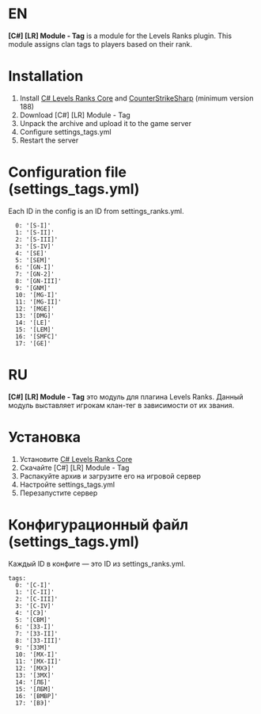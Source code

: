 # EN
**[C#] [LR] Module - Tag** is a module for the Levels Ranks plugin. This module assigns clan tags to players based on their rank.

# Installation
1. Install [C# Levels Ranks Core](https://www.sourcemm.net/downloads.php/?branch=master) and [CounterStrikeSharp](https://github.com/roflmuffin/CounterStrikeSharp) (minimum version 188)
2. Download [C#] [LR] Module - Tag
3. Unpack the archive and upload it to the game server
4. Configure settings_tags.yml
5. Restart the server

# Configuration file (settings_tags.yml)
Each ID in the config is an ID from settings_ranks.yml.
```
  0: '[S-I]'
  1: '[S-II]'
  2: '[S-III]'
  3: '[S-IV]'
  4: '[SE]'
  5: '[SEM]'
  6: '[GN-I]'
  7: '[GN-2]'
  8: '[GN-III]'
  9: '[GNM]'
  10: '[MG-I]'
  11: '[MG-II]'
  12: '[MGE]'
  13: '[DMG]'
  14: '[LE]'
  15: '[LEM]'
  16: '[SMFC]'
  17: '[GE]'
```

# RU
**[C#] [LR] Module - Tag** это модуль для плагина Levels Ranks. Данный модуль выставляет игрокам клан-тег в зависимости от их звания.

# Установка
1. Установите [C# Levels Ranks Core](https://www.sourcemm.net/downloads.php/?branch=master)
2. Скачайте [C#] [LR] Module - Tag
3. Распакуйте архив и загрузите его на игровой сервер
4. Настройте settings_tags.yml
5. Перезапустите сервер

# Конфигурационный файл (settings_tags.yml)
Каждый ID в конфиге — это ID из settings_ranks.yml.
```
tags:
  0: '[С-I]'
  1: '[С-II]'
  2: '[С-III]'
  3: '[С-IV]'
  4: '[СЭ]'
  5: '[СВМ]'
  6: '[ЗЗ-I]'
  7: '[ЗЗ-II]'
  8: '[ЗЗ-III]'
  9: '[ЗЗМ]'
  10: '[МХ-I]'
  11: '[МХ-II]'
  12: '[МХЭ]'
  13: '[ЗМХ]'
  14: '[ЛБ]'
  15: '[ЛБМ]'
  16: '[ВМВР]'
  17: '[ВЭ]'
```
